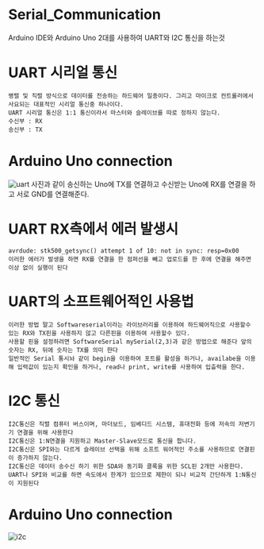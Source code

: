 # Serial_Communication
Arduino IDE와 Arduino Uno 2대를 사용하여 UART와 I2C 통신을 하는것

# UART 시리얼 통신

    병렬 및 직렬 방식으로 데이터를 전송하는 하드웨어 일종이다. 그리고 마이크로 컨트롤러에서 사요되는 대표적인 시리얼 통신중 하나이다.
    UART 시리얼 통신은 1:1 통신이라서 마스터와 슬레이브를 따로 정하지 않는다.
    수신부 : RX
    송신부 : TX
    
# Arduino Uno connection
    
   ![uart](https://user-images.githubusercontent.com/38156821/45004275-4bb1f600-b026-11e8-9294-ece85b2f261f.jpeg)
   사진과 같이 송신하는 Uno에 TX를 연결하고 수신받는 Uno에 RX를 연결을 하고 서로 GND를 연결해준다.
    
# UART RX측에서 에러 발생시

    avrdude: stk500_getsync() attempt 1 of 10: not in sync: resp=0x00
    이러한 에러가 발생을 하면 RX를 연결을 한 점퍼선을 빼고 업로드를 한 후에 연결을 해주면 이상 없이 실행이 된다 

# UART의 소프트웨어적인 사용법

    이러한 방법 말고 Softwareserial이라는 라이브러리를 이용하여 하드웨어직으로 사용할수 있는 RX와 TX핀을 사용하지 않고 다른핀을 이용하여 사용할수 있다.
    사용할 핀을 설정하려면 SoftwareSerial mySerial(2,3)과 같은 방법으로 해준다 앞의 숫자는 RX, 뒤에 숫자는 TX를 의미 한다
    일반적인 Serial 통시놔 같이 begin을 이용하여 포트를 활성을 하거나, availabe을 이용해 입력값이 있는지 확인을 하거나, read나 print, write를 사용하여 입츨력을 한다.

# I2C 통신

    I2C통신은 직렬 컴퓨터 버스이며, 마더보드, 임베디드 시스템, 휴대전화 등에 저속의 저변기기 연결을 위해 사용한다
    I2C통신은 1:N연결을 지원하고 Master-Slave모드로 통신을 합니다.
    I2C통신은 SPI와는 다르게 슬레이브 선택을 위해 소프트 워어적인 주소를 사용하므로 연결핀이 증가하지 않는다.
    I2C통신은 데이터 송수신 하기 위한 SDA와 동기화 클록을 위한 SCL핀 2개만 사용한다.
    UART나 SPI와 비교를 하면 속도에서 한계가 있으므로 제한이 되나 비교적 간단하게 1:N통신이 지원된다

# Arduino Uno connection

   ![i2c](https://user-images.githubusercontent.com/38156821/45004276-4f457d00-b026-11e8-866a-9aba1586b468.jpeg)
